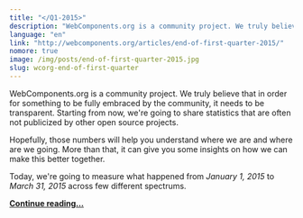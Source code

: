 ```yaml
---
title: "</Q1-2015>"
description: "WebComponents.org is a community project. We truly believe that in order for something to be fully embraced by the community, it needs to be transparent. Starting from now, we're going to share statistics that are often not publicized by other open source projects."
language: "en"
link: "http://webcomponents.org/articles/end-of-first-quarter-2015/"
nomore: true
image: /img/posts/end-of-first-quarter-2015.jpg
slug: wcorg-end-of-first-quarter
---
```


WebComponents.org is a community project. We truly believe that in order for something to be fully embraced by the community, it needs to be transparent. Starting from now, we're going to share statistics that are often not publicized by other open source projects.

Hopefully, those numbers will help you understand where we are and where are we going. More than that, it can give you some insights on how we can make this better together.

Today, we're going to measure what happened from *January 1, 2015* to *March 31, 2015* across few different spectrums.

**[Continue reading…](http://webcomponents.org/articles/end-of-first-quarter-2015/)**